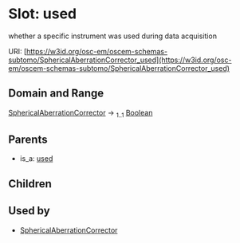 
# Slot: used

whether a specific instrument was used during data acquisition

URI: [https://w3id.org/osc-em/oscem-schemas-subtomo/SphericalAberrationCorrector_used](https://w3id.org/osc-em/oscem-schemas-subtomo/SphericalAberrationCorrector_used)


## Domain and Range

[SphericalAberrationCorrector](SphericalAberrationCorrector.md) &#8594;  <sub>1..1</sub> [Boolean](types/Boolean.md)

## Parents

 *  is_a: [used](used.md)

## Children


## Used by

 * [SphericalAberrationCorrector](SphericalAberrationCorrector.md)
